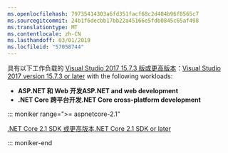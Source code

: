 ```yaml
---
ms.openlocfilehash: 79735414303a6fd351facf68c2d404b96f8565c7
ms.sourcegitcommit: 24b1f6decbb17bb22a45166e5fdb0845c65af498
ms.translationtype: MT
ms.contentlocale: zh-CN
ms.lasthandoff: 03/01/2019
ms.locfileid: "57058744"
---
```

<span data-ttu-id="12ce0-101">具有以下工作负载的 [Visual Studio 2017 15.7.3 版或更高版本](https://visualstudio.microsoft.com/downloads/)：</span><span class="sxs-lookup"><span data-stu-id="12ce0-101">[Visual Studio 2017 version 15.7.3 or later](https://visualstudio.microsoft.com/downloads/) with the following workloads:</span></span>

* <span data-ttu-id="12ce0-102">**ASP.NET 和 Web 开发**</span><span class="sxs-lookup"><span data-stu-id="12ce0-102">**ASP.NET and web development**</span></span>
* <span data-ttu-id="12ce0-103">**.NET Core 跨平台开发**</span><span class="sxs-lookup"><span data-stu-id="12ce0-103">**.NET Core cross-platform development**</span></span>

::: moniker range=">= aspnetcore-2.1"

[<span data-ttu-id="12ce0-104">.NET Core 2.1 SDK 或更高版本</span><span class="sxs-lookup"><span data-stu-id="12ce0-104">.NET Core 2.1 SDK or later</span></span>](https://www.microsoft.com/net/download/windows)

::: moniker-end
